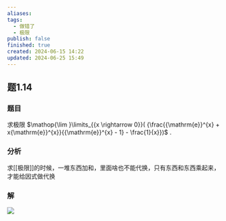 ```yaml
---
aliases: 
tags:
  - 做错了
  - 极限
publish: false
finished: true
created: 2024-06-15 14:22
updated: 2024-06-25 15:49
---
```

## 题1.14
### 题目
求极限 $\mathop{\lim }\limits_{{x \rightarrow  0}}( {\frac{{\mathrm{e}}^{x} + x{\mathrm{e}}^{x}}{{\mathrm{e}}^{x} - 1} - \frac{1}{x}})$ .
### 分析
求[[极限]]的时候，一堆东西加和，里面啥也不能代换，只有东西和东西乘起来，才能给因式做代换
### 解
![](https://img.hwenyi.tech/202406251715988.webp)
